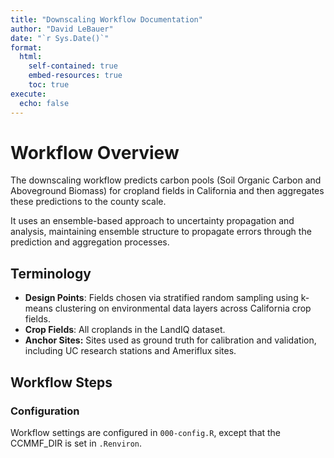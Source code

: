 ```yaml
---
title: "Downscaling Workflow Documentation"
author: "David LeBauer"
date: "`r Sys.Date()`"
format:
  html:
    self-contained: true
    embed-resources: true
    toc: true
execute:
  echo: false
---
```


# Workflow Overview

The downscaling workflow predicts carbon pools (Soil Organic Carbon and Aboveground Biomass) for cropland fields in California and then aggregates these predictions to the county scale.

It uses an ensemble-based approach to uncertainty propagation and analysis, maintaining ensemble structure to propagate errors through the prediction and aggregation processes.

## Terminology

- **Design Points**: Fields chosen via stratified random sampling using k-means clustering on environmental data layers across California crop fields.
- **Crop Fields**: All croplands in the LandIQ dataset.
- **Anchor Sites:** Sites used as ground truth for calibration and validation, including UC research stations and Ameriflux sites.

## Workflow Steps

### Configuration

Workflow settings are configured in `000-config.R`, except that the CCMMF_DIR is set in `.Renviron`. 
<!-- TODO: check why CCMMF_DIR is handled separately; 
     I think there were two related motivations
        1. .Renviron vars can be overridden by `export CCMMF_DIR=...` 
        2. renv directories are set there, using the CCMMF_DIR variable. 
           but also not sure why those wouldn't be in there.
The configuration script reads the CCMMF directory from the environment variable `CCMMF_DIR` (set in .Renviron), and uses it to define paths for inputs and outputs.

#### Configuration setup


To set up this workflow to run on your system, follow the following steps.

**Clone Repository**

```sh
git clone git@github.com:ccmmf/downscaling

- `.Renviron` 
  - `CCMMF_DIR` should point to the shared CCMMF directory. 
    This is the location where data, inputs, and outputs will be stored, 
    as well as the location of the `renv` cache and library
  - `RENV_PATHS_CACHE` and `RENV_PATHS_LIBRARY` store the `renv` cache and library in the CCMMF directory.
    These are in a subdirectory of the CCMMF directory in order to make them available across all users 
    (and because on some computers, they exceed allocated space in the home directory).
- `000-config.R`
  - set `pecan_outdir` based on the CCMMF_DIR.
  - confirm that relative paths (`data_raw`, `data`, `cache`) are correct.
- For testing, keep `PRODUCTION` set to `FALSE`. This is _much_ faster and 
  requires fewer computing resources because it subsets large datasets. 
  Once a test run is successful,
  set `PRODUCTION` to `TRUE` to run the full workflow.

**Others:**

_these shouldn't need to be changed unless you want to change the default behavior of the workflow_

- `.future.R` defines parallel processing when the future package is loaded. 
  - set to `available cores - 1` by default
- `renv.lock` is used for package management with `renv`. 
See [project renv setup docs](renv_setup.md) for instructions about using `renv` for these workflows. 
See [renv package documentation](https://rstudio.github.io/renv/articles/renv.html) for more details.

**UdUnits dependency**

If you get an error installing the units package, this - or something similar - may help. 
We are working on an alternative to renv that will bundle system dependencies and hopefully make this and related challenges unnecessary.
install units package

```r
install.packages(
  "units",
  configure.args = "--with-udunits2-lib=/share/pkg.8/udunits/2.2.28/install/lib --with-udunits2-include=/share/pkg.8/udunits/2.2.28/install/include"
)
```


### 1. Data Preparation

```sh
Rscript scripts/009_update_landiq.R
Rscript scripts/010_prepare_covariates.R
Rscript scripts/011_prepare_anchor_sites.R
```

This script prepares data for clustering and downscaling:

- Converts LandIQ-derived shapefiles to a geopackage with geospatial information and a CSV with other attributes
- Extracts environmental covariates (clay, organic carbon, topographic wetness, temperature, precipitation, solar radiation, vapor pressure)
- Groups fields into Cal-Adapt climate regions
- Assigns anchor sites to fields

**Inputs:**

- **LandIQ Crop Map**: `data_raw/i15_Crop_Mapping_2016_SHP/i15_Crop_Mapping_2016.shp`
- **Soilgrids**: `clay_0-5cm_mean.tif` and `ocd_0-5cm_mean.tif`
- **TWI**: `TWI/TWI_resample.tiff`
- **ERA5 Met Data**: Files in `GridMET/` folder named `ERA5_met_<YYYY>.tiff`
- **Anchor Sites**: `data_raw/anchor_sites.csv`

**Outputs:** 

- `ca_fields.gpkg`: Spatial information from LandIQ
- `ca_field_attributes.csv`: Site attributes including crop type
- `site_covariates.csv`: Environmental covariates for each field
- `anchor_sites_ids.csv`: Anchor site information


**Environmental Covariates**

| Variable | Description | Source | Units |
|----------|-------------|--------|-------|
| temp | Mean annual temperature | ERA5 | °C |
| precip | Mean annual precipitation | ERA5 | mm/year |
| srad | Solar radiation | ERA5 | W/m² |
| vapr | Vapor pressure deficit | ERA5 | kPa |
| clay | Clay content | SoilGrids | % |
| ocd | Organic carbon density | SoilGrids | g/kg |
| twi | Topographic wetness index | SRTM-derived | - |

### 2. Design Point Selection

```sh
Rscript scripts/020_cluster_and_select_design_points.R
Rscript scripts/021_clustering_diagnostics.R
```

Uses k-means clustering to select representative fields plus anchor sites:

- Subsample LandIQ fields and include anchor sites for clustering
- Select cluster number based on the Elbow Method
- Cluster fields using k-means based on environmental covariates
- Select design points from clusters for SIPNET simulation

**Inputs:**
- `data/site_covariates.csv`
- `data/anchor_sites_ids.csv`

**Output:** 
- `data/design_points.csv`

### 3. SIPNET Model Runs

A separate workflow prepares inputs and runs SIPNET simulations for the design points.

**Inputs:**
- `design_points.csv`
- Initial conditions (from modeling workflow)

**Outputs:**
- `out/ENS-<ensemble_number>-<site_id>/YYYY.nc`: NetCDF files containing SIPNET outputs, in PEcAn standard model output format. 
- `out/ENS-<ensemble_number>-<site_id>/YYYY.nc.var`: List of variables included in SIPNET output (see table below)

 **Available Variables**

Each output file named `YYYY.nc` contains an associated file named `YYYY.nc.var`. 
This file contains a list of variables included in the output.
SIPNET outputs have been converted to PEcAn standard units and stored in PEcAn standard 
NetCDF files. 
PEcAn standard units are SI, following the Climate Forecasting standards: 

- Mass pools: kg / m2
  - TotSoilCarb: Total Soil Carbon
  - AbvGrndWood: Above ground woody biomass
- Mass fluxes: kg / m2 / s-1
  - GPP: Gross Primary Productivity
  - NPP: Net Primary Productivity
- Energy fluxes: W / m2
- Other: 
   - LAI: m2 / m2

 | Variable                      | Description                              |
 |-------------------------------|------------------------------------------|
 | GPP                           | Gross Primary Productivity               |
 | NPP                           | Net Primary Productivity                 |
 | TotalResp                     | Total Respiration                        |
 | AutoResp                      | Autotrophic Respiration                  |
 | HeteroResp                    | Heterotrophic Respiration                |
 | SoilResp                      | Soil Respiration                         |
 | NEE                           | Net Ecosystem Exchange                   |
 | AbvGrndWood                   | Above ground woody biomass               |
 | leaf_carbon_content           | Leaf Carbon Content                      |
 | TotLivBiom                    | Total living biomass                     |
 | TotSoilCarb                   | Total Soil Carbon                        |
 | Qle                           | Latent heat                              |
 | Transp                        | Total transpiration                      |
 | SoilMoist                     | Average Layer Soil Moisture              |
 | SoilMoistFrac                 | Average Layer Fraction of Saturation     |
 | SWE                           | Snow Water Equivalent                    |
 | litter_carbon_content         | Litter Carbon Content                    |
 | litter_mass_content_of_water  | Average layer litter moisture            |
 | LAI                           | Leaf Area Index                          |
 | fine_root_carbon_content      | Fine Root Carbon Content                 |
 | coarse_root_carbon_content    | Coarse Root Carbon Content               |
 | GWBI                          | Gross Woody Biomass Increment            |
 | AGB                           | Total aboveground biomass                |
 | time_bounds                   | history time interval endpoints          |


### 4. Extract SIPNET Output

```sh
Rscript scripts/030_extract_sipnet_output.R
```

Extracts and formats SIPNET outputs for downscaling:

- Extract output variables (AGB, TotSoilCarb) from SIPNET simulations
- Aggregate site-level ensemble outputs into long and 4D array formats
- Save CSV and NetCDF files following EFI standards

**Inputs:**
- `out/ENS-<ensemble_number>-<site_id>/YYYY.nc`

**Outputs:**
- `out/ensemble_output.csv`: Long format data

### 5. Downscale and Aggregate SIPNET Output

```sh
Rscript scripts/040_downscale_and_aggregate.R
Rscript scripts/041_downscale_analysis.R
```

Builds Random Forest models to predict carbon pools for all fields:

- Train models on SIPNET ensemble runs at design points
- Use environmental covariates to downscale predictions to all fields
- Aggregate to county-level estimates
- Output maps and statistics of carbon density and totals

**Inputs:**
- `out/ensemble_output.csv`: SIPNET outputs
- `data/site_covariates.csv`: Environmental covariates

**Outputs:** 
- `out/county_total_AGB.png`: County-level AGB predictions
- `out/county_total_TotSoilCarb.png`: County-level SOC predictions
- `out/county_summaries.csv`: County statistics

## Technical Reference

### Ensemble Structure

Each ensemble member represents a plausible realization given parameter and meteorological uncertainty. This ensemble structure is maintained throughout the workflow to properly propagate uncertainty. For example, downscaling is done for each ensemble member separately, and then the results are aggregated to county-level statistics.



# References

**EFI Standards**

Dietze, Michael C., R. Quinn Thomas, Jody Peters, Carl Boettiger, Gerbrand Koren, Alexey N. Shiklomanov, and Jaime Ashander. 2023. "A Community Convention for Ecological Forecasting: Output Files and Metadata Version 1.0." Ecosphere 14 (11): e4686. https://doi.org/10.1002/ecs2.4686.

**Data Sources**

Land IQ, LLC. California Crop Mapping (2014). California Department of Water Resources, 2017. https://data.cnra.ca.gov/dataset/statewide-crop-mapping.

Hengl, T. et al. 2017. "SoilGrids250m: Global Gridded Soil Information Based on Machine Learning." PLoS ONE 12(2): e0169748. https://doi.org/10.1371/journal.pone.0169748

Hersbach, H. et al. 2020. "The ERA5 Global Reanalysis." Quarterly Journal of the Royal Meteorological Society 146: 1999–2049. https://doi.org/10.1002/qj.3803

**Models**

Braswell, Bobby H., William J. Sacks, Ernst Linder, and David S. Schimel. 2005. "Estimating Diurnal to Annual Ecosystem Parameters by Synthesis of a Carbon Flux Model with Eddy Covariance Net Ecosystem Exchange Observations." Global Change Biology 11 (2): 335–55. https://doi.org/10.1111/j.1365-2486.2005.00897.x.

Liaw, Andy, and Matthew Wiener. 2002. "Classification and Regression by randomForest." R News 2 (3): 18–22. https://CRAN.R-project.org/doc/Rnews/.
